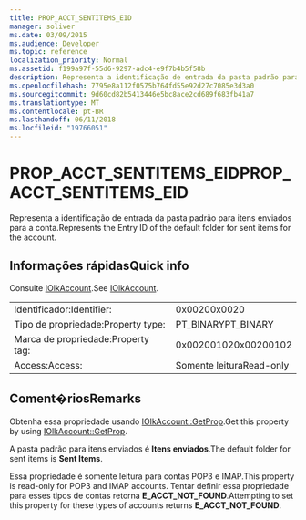 ```yaml
---
title: PROP_ACCT_SENTITEMS_EID
manager: soliver
ms.date: 03/09/2015
ms.audience: Developer
ms.topic: reference
localization_priority: Normal
ms.assetid: f199a97f-55d6-9297-adc4-e9f7b4b5f58b
description: Representa a identificação de entrada da pasta padrão para itens enviados para a conta.
ms.openlocfilehash: 7795e8a112f0575b764fd55e92d27c7085e3d3a0
ms.sourcegitcommit: 9d60cd82b5413446e5bc8ace2cd689f683fb41a7
ms.translationtype: MT
ms.contentlocale: pt-BR
ms.lasthandoff: 06/11/2018
ms.locfileid: "19766051"
---
```

# <a name="propacctsentitemseid"></a><span data-ttu-id="3b2e7-103">PROP_ACCT_SENTITEMS_EID</span><span class="sxs-lookup"><span data-stu-id="3b2e7-103">PROP_ACCT_SENTITEMS_EID</span></span>

<span data-ttu-id="3b2e7-104">Representa a identificação de entrada da pasta padrão para itens enviados para a conta.</span><span class="sxs-lookup"><span data-stu-id="3b2e7-104">Represents the Entry ID of the default folder for sent items for the account.</span></span> 
  
## <a name="quick-info"></a><span data-ttu-id="3b2e7-105">Informações rápidas</span><span class="sxs-lookup"><span data-stu-id="3b2e7-105">Quick info</span></span>

<span data-ttu-id="3b2e7-106">Consulte [IOlkAccount](iolkaccount.md).</span><span class="sxs-lookup"><span data-stu-id="3b2e7-106">See [IOlkAccount](iolkaccount.md).</span></span>
  
|||
|:-----|:-----|
|<span data-ttu-id="3b2e7-107">Identificador:</span><span class="sxs-lookup"><span data-stu-id="3b2e7-107">Identifier:</span></span>  <br/> |<span data-ttu-id="3b2e7-108">0x0020</span><span class="sxs-lookup"><span data-stu-id="3b2e7-108">0x0020</span></span>  <br/> |
|<span data-ttu-id="3b2e7-109">Tipo de propriedade:</span><span class="sxs-lookup"><span data-stu-id="3b2e7-109">Property type:</span></span>  <br/> |<span data-ttu-id="3b2e7-110">PT_BINARY</span><span class="sxs-lookup"><span data-stu-id="3b2e7-110">PT_BINARY</span></span>  <br/> |
|<span data-ttu-id="3b2e7-111">Marca de propriedade:</span><span class="sxs-lookup"><span data-stu-id="3b2e7-111">Property tag:</span></span>  <br/> |<span data-ttu-id="3b2e7-112">0x00200102</span><span class="sxs-lookup"><span data-stu-id="3b2e7-112">0x00200102</span></span>  <br/> |
|<span data-ttu-id="3b2e7-113">Access:</span><span class="sxs-lookup"><span data-stu-id="3b2e7-113">Access:</span></span>  <br/> |<span data-ttu-id="3b2e7-114">Somente leitura</span><span class="sxs-lookup"><span data-stu-id="3b2e7-114">Read-only</span></span>  <br/> |
   
## <a name="remarks"></a><span data-ttu-id="3b2e7-115">Coment�rios</span><span class="sxs-lookup"><span data-stu-id="3b2e7-115">Remarks</span></span>

<span data-ttu-id="3b2e7-116">Obtenha essa propriedade usando [IOlkAccount::GetProp](iolkaccount-getprop.md).</span><span class="sxs-lookup"><span data-stu-id="3b2e7-116">Get this property by using [IOlkAccount::GetProp](iolkaccount-getprop.md).</span></span>
  
<span data-ttu-id="3b2e7-117">A pasta padrão para itens enviados é **Itens enviados**.</span><span class="sxs-lookup"><span data-stu-id="3b2e7-117">The default folder for sent items is **Sent Items**.</span></span>
  
<span data-ttu-id="3b2e7-118">Essa propriedade é somente leitura para contas POP3 e IMAP.</span><span class="sxs-lookup"><span data-stu-id="3b2e7-118">This property is read-only for POP3 and IMAP accounts.</span></span> <span data-ttu-id="3b2e7-119">Tentar definir essa propriedade para esses tipos de contas retorna **E_ACCT_NOT_FOUND**.</span><span class="sxs-lookup"><span data-stu-id="3b2e7-119">Attempting to set this property for these types of accounts returns **E_ACCT_NOT_FOUND**.</span></span> 
  

